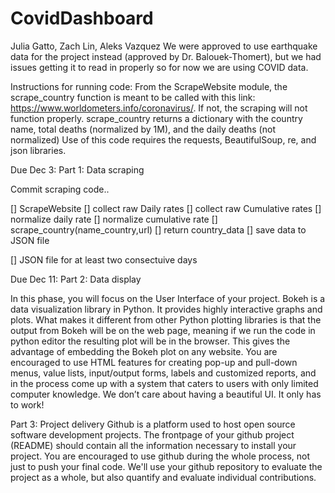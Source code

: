 # CovidDashboard
Julia Gatto, Zach Lin, Aleks Vazquez
We were approved to use earthquake data for the project instead (approved by Dr. Balouek-Thomert), but we had issues
getting it to read in properly so for now we are using COVID data.

Instructions for running code:
From the ScrapeWebsite module, the scrape_country function is meant to be called with this link: https://www.worldometers.info/coronavirus/. If not, the scraping will not function properly. scrape_country returns a dictionary with the country name, total deaths (normalized by 1M), and the daily deaths (not normalized)
Use of this code requires the requests, BeautifulSoup, re, and json libraries.


Due Dec 3:
Part 1: Data scraping

Commit scraping code..

[]       ScrapeWebsite 
       []     collect raw Daily rates
       []     collect raw Cumulative rates
       []     normalize daily rate
       []     normalize cumulative rate 
       [] scrape_country(name_country,url)
           [] return country_data
       [] save data to JSON file

[]  JSON file for at least two consectuive days


Due Dec 11:
Part 2: Data display

In this phase, you will focus on the User Interface of your project. Bokeh is a data visualization library in Python.
It provides highly interactive graphs and plots. 
What makes it different from other Python plotting libraries is that the output from Bokeh will be on the web page, meaning if we run the code in python editor the resulting plot will be in the browser. 
This gives the advantage of embedding the Bokeh plot on any website. 
You are encouraged to use HTML features for creating pop-up and pull-down menus, value lists, input/output forms, labels and customized reports, and in the process come up with a system that caters to users with only limited computer knowledge. We don’t care about having a beautiful UI. It only has to work!

Part 3: Project delivery
Github is a platform used to host open source software development projects. The frontpage of your github project (README) should contain all the information necessary to install your project. You are encouraged to use github during the whole process, not just to push your final code. We'll use your github repository to evaluate the project as a whole, but also quantify and evaluate individual contributions.
